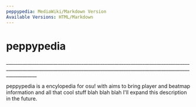 ```yaml
---
peppypedia: MediaWiki/Markdown Version
Available Versions: HTML/Markdown
---
```


<h1> peppypedia </h1>
_________________________________________________________________________________________________________________________________________________________________________
<p> peppypedia is a encylopedia for osu! with aims to bring player and beatmap information and all that cool stuff blah blah blah I'll expand this description in the future.</p>

